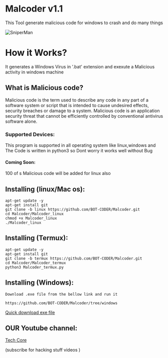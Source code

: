 # Malcoder v1.1
This Tool generate malicious code for windows to crash and do many things

![SniperMan](https://i.ibb.co/3h8dbfg/dwa.png)

# How it Works? 
 It generates a Windows Virus in '.bat' extension and exexute a Malicious activity in windows machine

## What is Malicious code?
  <p>Malicious code is the term used to describe any code in any part of a software system or script that is intended to cause undesired effects, security breaches or damage to a system. Malicious code is an application security threat that cannot be efficiently controlled by conventional antivirus software alone.</p>

### Supported Devices:
 This program is supported in all operating system like linux,windows and 
The Code is written in python3 so Dont worry it works well without Bug

#### Coming Soon:
100 of s Malicious code will be added for linux also 

## Installing (linux/Mac os):
```
apt-get update -y
apt-get install git
git clone -b linux https://github.com/BOT-CODER/Malcoder.git
cd Malcoder/Malcoder_linux
chmod +x Malcoder_linux
./Malcoder_linux
```
## Installing (Termux):
```
apt-get update -y
apt-get install git
git clone -b termux https://github.com/BOT-CODER/Malcoder.git
cd Malcoder/Malcoder_termux
python3 Malcoder_termux.py
```

## Installing (Windows):
```
Download .exe file from the bellow link and run it

https://github.com/BOT-CODER/Malcoder/tree/windows
```
[ Quick download exe file](https://github.com/BOT-CODER/Malcoder/raw/windows/Malcoder_windows/Malcoder_Windows.exe)

## OUR Youtube channel:

[Tech Core](https://www.youtube.com/channel/UCQ-LKudsVwfoXRhvDF2-vGQ?sub_confirmation=1)

(subscribe for hacking stuff videos )
